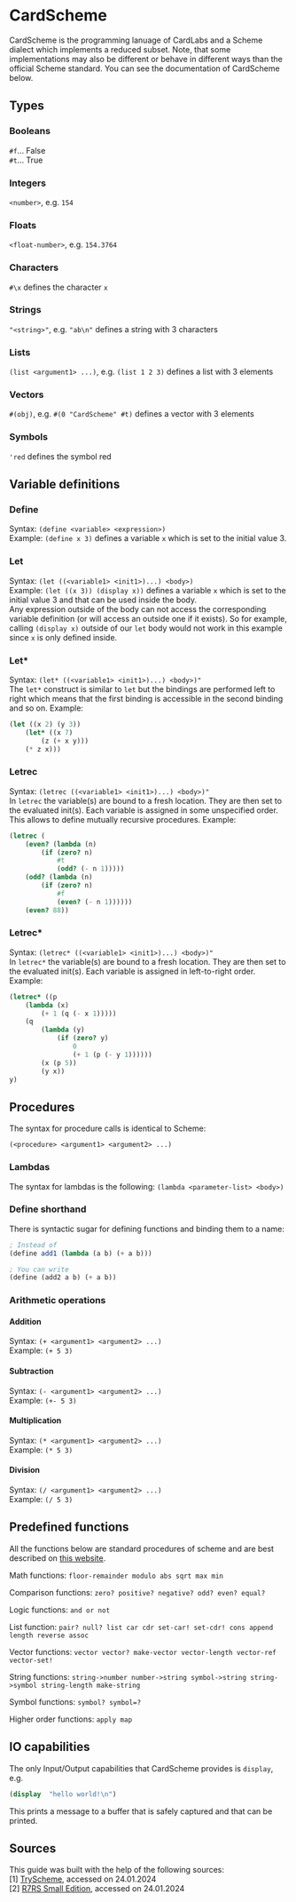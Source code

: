 # CardScheme

CardScheme is the programming lanuage of CardLabs and a Scheme dialect which implements a reduced subset. 
Note, that some implementations may also be different or behave in different ways than the official Scheme standard. You can see the documentation of CardScheme below.

## Types

### Booleans

`#f`... False  
`#t`... True

### Integers

`<number>`, e.g. `154`

### Floats

`<float-number>`, e.g. `154.3764`

### Characters

`#\x` defines the character `x`

### Strings

`"<string>"`, e.g. `"ab\n"` defines a string with 3 characters

### Lists

`(list <argument1> ...)`, e.g. `(list 1 2 3)` defines a list with 3 elements

### Vectors

`#(obj)`, e.g. `#(0 "CardScheme" #t)` defines a vector with 3 elements

### Symbols
`'red` defines the symbol red

## Variable definitions

### Define

Syntax: `(define <variable> <expression>)`  
Example: `(define x 3)` defines a variable `x` which is set to the initial value 3.

### Let

Syntax: `(let ((<variable1> <init1>)...) <body>)`  
Example: `(let ((x 3)) (display x))` defines a variable `x` which is set to the initial value 3 and that can be used inside the body.  
Any expression outside of the body can not access the corresponding variable definition (or will access an outside one if it exists). So for example, calling `(display x)` outside of our `let` body would not work in this example since `x` is only defined inside.

### Let\*

Syntax: `(let* ((<variable1> <init1>)...) <body>)"`  
The `let*` construct is similar to `let` but the bindings are performed left to right which means that the first binding is accessible in the second binding and so on.
Example:

```Scheme
(let ((x 2) (y 3))
    (let* ((x 7)
        (z (+ x y)))
    (* z x)))
```

### Letrec

Syntax: `(letrec ((<variable1> <init1>)...) <body>)"`  
In `letrec` the variable(s) are bound to a fresh location. They are then set to the evaluated init(s). Each variable is assigned in some unspecified order. This allows to define mutually recursive procedures.
Example:

```Scheme
(letrec (
    (even? (lambda (n)
        (if (zero? n)
            #t
            (odd? (- n 1)))))
    (odd? (lambda (n)
        (if (zero? n)
            #f
            (even? (- n 1))))))
    (even? 88))
```

### Letrec\*

Syntax: `(letrec* ((<variable1> <init1>)...) <body>)"`  
In `letrec*` the variable(s) are bound to a fresh location. They are then set to the evaluated init(s). Each variable is assigned in left-to-right order.
Example:

```Scheme
(letrec* ((p
    (lambda (x)
        (+ 1 (q (- x 1)))))
    (q
        (lambda (y)
            (if (zero? y)
                0
                (+ 1 (p (- y 1))))))
        (x (p 5))
        (y x))
y)
```

## Procedures

The syntax for procedure calls is identical to Scheme:

```
(<procedure> <argument1> <argument2> ...)
```

### Lambdas

The syntax for lambdas is the following:
`(lambda <parameter-list> <body>)`


### Define shorthand
There is syntactic sugar for defining functions and binding them to a name:

```scheme
; Instead of
(define add1 (lambda (a b) (+ a b)))

; You can write
(define (add2 a b) (+ a b))
```

### Arithmetic operations

#### Addition

Syntax: `(+ <argument1> <argument2> ...)`  
Example: `(+ 5 3)`

#### Subtraction

Syntax: `(- <argument1> <argument2> ...)`  
Example: `(+- 5 3)`

#### Multiplication

Syntax: `(* <argument1> <argument2> ...)`  
Example: `(* 5 3)`

#### Division

Syntax: `(/ <argument1> <argument2> ...)`  
Example: `(/ 5 3)`

## Predefined functions

All the functions below are standard procedures of scheme and are best described on [this website](https://inst.eecs.berkeley.edu/~cs61a/sp19/articles/scheme-builtins.html).

Math functions: `floor-remainder modulo abs sqrt max min`

Comparison functions: `zero? positive? negative? odd? even? equal?`

Logic functions: `and or not`

List function: `pair? null? list car cdr set-car! set-cdr! cons append length reverse assoc`

Vector functions: `vector vector? make-vector vector-length vector-ref vector-set!`

String functions: `string->number number->string symbol->string string->symbol string-length make-string`

Symbol functions: `symbol? symbol=?`

Higher order functions: `apply map`



## IO capabilities

The only Input/Output capabilities that CardScheme provides is `display`, e.g.

```Scheme
(display  "hello world!\n")
```

This prints a message to a buffer that is safely captured and that can be printed.

## Sources

This guide was built with the help of the following sources:  
[1] [TryScheme](https://try.scheme.org/), accessed on 24.01.2024 \
[2] [R7RS Small Edition](https://standards.scheme.org/official/r7rs.pdf), accessed on 24.01.2024
